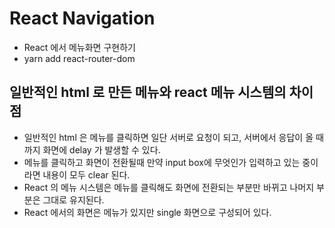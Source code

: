 # React Navigation

- React 에서 메뉴화면 구현하기
- yarn add react-router-dom

## 일반적인 html 로 만든 메뉴와 react 메뉴 시스템의 차이점

- 일반적인 html 은 메뉴를 클릭하면 일단 서버로 요청이 되고, 서버에서 응답이 올 때까지 화면에 delay 가 발생할 수 있다.
- 메뉴를 클릭하고 화면이 전환될때 만약 input box에 무엇인가 입력하고 있는 중이라면 내용이 모두 clear 된다.
- React 의 메뉴 시스템은 메뉴를 클릭해도 화면에 전환되는 부분만 바뀌고 나머지 부분은 그대로 유지된다.
- React 에서의 화면은 메뉴가 있지만 single 화면으로 구성되어 있다.
